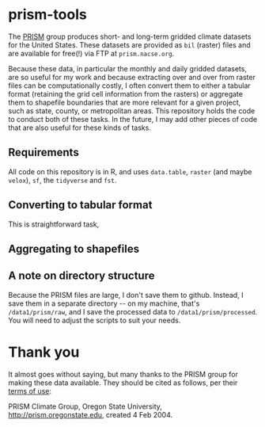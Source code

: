# prism-tools
The [PRISM](http://www.prism.oregonstate.edu/) group produces short- and long-term gridded climate datasets for the United States. These datasets are provided as `bil` (raster) files and are available for free(!) via FTP at `prism.nacse.org`.  

Because these data, in particular the monthly and daily gridded datasets, are so useful for my work and because extracting over and over from raster files can be computationally costly, I often convert them to either a tabular format (retaining the grid cell information from the rasters) or aggregate them to shapefile boundaries that are more relevant for a given project, such as state, county, or metropolitan areas. This repository holds the code to conduct both of these tasks. In the future, I may add other pieces of code that are also useful for these kinds of tasks.

## Requirements

All code on this repository is in R, and uses `data.table`, `raster` (and maybe `velox`), `sf`, the `tidyverse` and `fst`. 

## Converting to tabular format

This is straightforward task, 

## Aggregating to shapefiles

## A note on directory structure

Because the PRISM files are large, I don't save them to github. Instead, I save them in a separate directory -- on my machine, that's `/data1/prism/raw`, and I save the processed data to `/data1/prism/processed`. You will need to adjust the scripts to suit your needs.

# Thank you

It almost goes without saying, but many thanks to the PRISM group for making these data available. They should be cited as follows, per their [terms of use](http://www.prism.oregonstate.edu/documents/PRISM_terms_of_use.pdf): 

PRISM Climate Group, Oregon State University, http://prism.oregonstate.edu, created 4 Feb 2004.

